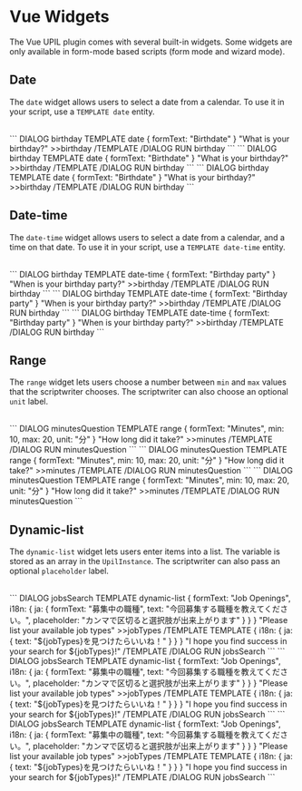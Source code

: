 # Vue Widgets

The Vue UPIL plugin comes with several built-in widgets. Some widgets are only available in form-mode based scripts (form mode and wizard mode).

## Date 

The `date` widget allows users to select a date from a calendar. To use it in your script, use a `TEMPLATE date` entity.
<br/>
<br/>

<UpilBot>
```
DIALOG birthday
  TEMPLATE date
    {
      formText: "Birthdate"
    }
    "What is your birthday?"
    >>birthday
  /TEMPLATE
/DIALOG
RUN birthday
```
</UpilBot>

<FormMode hideScript>
```
DIALOG birthday
  TEMPLATE date
    {
      formText: "Birthdate"
    }
    "What is your birthday?"
    >>birthday
  /TEMPLATE
/DIALOG
RUN birthday
```
</FormMode>

<WizardMode hideScript>
```
DIALOG birthday
  TEMPLATE date
    {
      formText: "Birthdate"
    }
    "What is your birthday?"
    >>birthday
  /TEMPLATE
/DIALOG
RUN birthday
```
</WizardMode>

## Date-time

The `date-time` widget allows users to select a date from a calendar, and a time on that date. To use it in your script, use a `TEMPLATE date-time` entity.
<br/>
<br/>

<UpilBot>
```
DIALOG birthday
  TEMPLATE date-time
    {
      formText: "Birthday party"
    }
    "When is your birthday party?"
    >>birthday
  /TEMPLATE
/DIALOG
RUN birthday
```
</UpilBot>

<FormMode hideScript>
```
DIALOG birthday
  TEMPLATE date-time
    {
      formText: "Birthday party"
    }
    "When is your birthday party?"
    >>birthday
  /TEMPLATE
/DIALOG
RUN birthday
```
</FormMode>

<WizardMode hideScript>
```
DIALOG birthday
  TEMPLATE date-time
    {
      formText: "Birthday party"
    }
    "When is your birthday party?"
    >>birthday
  /TEMPLATE
/DIALOG
RUN birthday
```
</WizardMode>

## Range

The `range` widget lets users choose a number between `min` and `max` values that the scriptwriter chooses. The scriptwriter can also choose an optional `unit` label.
<br/>
<br/>

<UpilBot>
```
DIALOG minutesQuestion
  TEMPLATE range
    {
      formText: "Minutes",
      min: 10,
      max: 20,
      unit: "分"
    }
  "How long did it take?"
  >>minutes
  /TEMPLATE
/DIALOG
RUN minutesQuestion
```
</UpilBot>

<FormMode hideScript>
```
DIALOG minutesQuestion
  TEMPLATE range
    {
      formText: "Minutes",
      min: 10,
      max: 20,
      unit: "分"
    }
  "How long did it take?"
  >>minutes
  /TEMPLATE
/DIALOG
RUN minutesQuestion
```
</FormMode>

<WizardMode hideScript>
```
DIALOG minutesQuestion
  TEMPLATE range
    {
      formText: "Minutes",
      min: 10,
      max: 20,
      unit: "分"
    }
  "How long did it take?"
  >>minutes
  /TEMPLATE
/DIALOG
RUN minutesQuestion
```
</WizardMode>

## Dynamic-list

The `dynamic-list` widget lets users enter items into a list. The variable is stored as an array in the `UpilInstance`. The scriptwriter can also pass an optional `placeholder` label.
<br/>
<br/>

<UpilBot>
```
DIALOG jobsSearch
  TEMPLATE dynamic-list
  {
    formText: "Job Openings",
    i18n: {
      ja: {
        formText: "募集中の職種",
        text: "今回募集する職種を教えてください。",
        placeholder: "カンマで区切ると選択肢が出来上がります"
      }
    }
  }
  "Please list your available job types"
  >>jobTypes
  /TEMPLATE
  TEMPLATE 
  {
    i18n: {
      ja: {
        text: "${jobTypes}を見つけたらいいね！"
      }
    }
  }
  "I hope you find success in your search for ${jobTypes}!"
  /TEMPLATE
/DIALOG
RUN jobsSearch
```
</UpilBot>

<FormMode hideScript>
```
DIALOG jobsSearch
  TEMPLATE dynamic-list
  {
    formText: "Job Openings",
    i18n: {
      ja: {
        formText: "募集中の職種",
        text: "今回募集する職種を教えてください。",
        placeholder: "カンマで区切ると選択肢が出来上がります"
      }
    }
  }
  "Please list your available job types"
  >>jobTypes
  /TEMPLATE
  TEMPLATE 
  {
    i18n: {
      ja: {
        text: "${jobTypes}を見つけたらいいね！"
      }
    }
  }
  "I hope you find success in your search for ${jobTypes}!"
  /TEMPLATE
/DIALOG
RUN jobsSearch
```
</FormMode>

<WizardMode hideScript>
```
DIALOG jobsSearch
  TEMPLATE dynamic-list
  {
    formText: "Job Openings",
    i18n: {
      ja: {
        formText: "募集中の職種",
        text: "今回募集する職種を教えてください。",
        placeholder: "カンマで区切ると選択肢が出来上がります"
      }
    }
  }
  "Please list your available job types"
  >>jobTypes
  /TEMPLATE
  TEMPLATE 
  {
    i18n: {
      ja: {
        text: "${jobTypes}を見つけたらいいね！"
      }
    }
  }
  "I hope you find success in your search for ${jobTypes}!"
  /TEMPLATE
/DIALOG
RUN jobsSearch
```
</WizardMode>